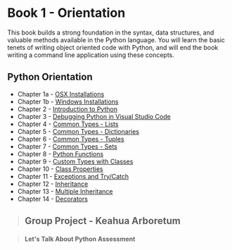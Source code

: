 # Book 1 - Orientation

This book builds a strong foundation in the syntax, data structures, and valuable methods available in the Python language. You will learn the basic tenets of writing object oriented code with Python, and will end the book writing a command line application using these concepts.

## Python Orientation

* Chapter 1a - [OSX Installations](./chapters/INSTALLATIONS_OSX.md)
* Chapter 1b - [Windows Installations](./chapters/INSTALLATIONS_WINDOWS.md)
* Chapter 2 - [Introduction to Python](./chapters/PYTHON_INTRO.md)
* Chapter 3 - [Debugging Python in Visual Studio Code](./chapters/DEBUGGING_PYTHON.md)
* Chapter 4 - [Common Types - Lists](./chapters/DATA_STRUCTURES_LIST.md)
* Chapter 5 - [Common Types - Dictionaries](./chapters/DATA_STRUCTURES_DICTIONARY.md)
* Chapter 6 - [Common Types - Tuples](./chapters/DATA_STRUCTURES_TUPLE.md)
* Chapter 7 - [Common Types - Sets](./chapters/DATA_STRUCTURES_SET.md)
* Chapter 8 - [Python Functions](./chapters/FUNCTIONS_INTRO.md)
* Chapter 9 - [Custom Types with Classes](./chapters/CLASSES_INTRO.md)
* Chapter 10 - [Class Properties](./chapters/CLASS_PROPERTIES.md)
* Chapter 11 - [Exceptions and Try/Catch](./chapters/TRY_CATCH_INTRO.md)
* Chapter 12 - [Inheritance](./chapters/INHERITANCE_INTRO.md)
* Chapter 13 - [Multiple Inheritance](./chapters/MULTIPLE_INHERITANCE.md)
* Chapter 14 - [Decorators](./chapters/DECORATORS_INTRO.md)

> ## __Group Project__ - Keahua Arboretum

> #### Let's Talk About Python Assessment
